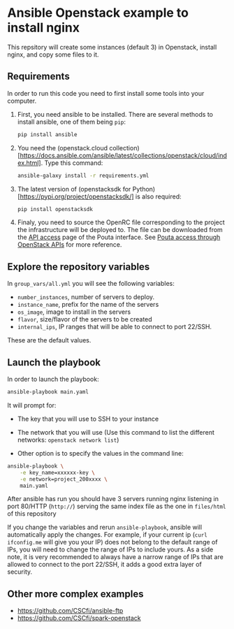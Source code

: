 # Ansible Openstack example to install nginx

This repsitory will create some instances (default 3) in Openstack, install nginx, and copy some files to it.

## Requirements

In order to run this code you need to first install some tools into your computer.

1. First, you need ansible to be installed. There are several methods to install ansible, one of them being `pip`:

	```sh
	pip install ansible
	```

1. You need the (openstack.cloud collection)[https://docs.ansible.com/ansible/latest/collections/openstack/cloud/index.html]. Type this command:

	```sh
	ansible-galaxy install -r requirements.yml
	```

1. The latest version of (openstacksdk for Python)[https://pypi.org/project/openstacksdk/] is also required:

	```sh
	pip install openstacksdk
	```

1. Finaly, you need to source the OpenRC file corresponding to the project the infrastructure will be deployed to. The file can be downloaded from the [API access](https://pouta.csc.fi/dashboard/project/api_access/) page of the Pouta interface. See [Pouta access through OpenStack APIs](https://docs.csc.fi/cloud/pouta/api-access/) for more reference.

## Explore the repository variables

In `group_vars/all.yml` you will see the following variables:

* `number_instances`, number of servers to deploy.
* `instance_name`, prefix for the name of the servers
* `os_image`, image to install in the servers
* `flavor`, size/flavor of the servers to be created
* `internal_ips`, IP ranges that will be able to connect to port 22/SSH.

These are the default values.

## Launch the playbook

In order to launch the playbook:

```sh
ansible-playbook main.yaml
```

It will prompt for:

* The key that you will use to SSH to your instance
* The network that you will use (Use this command to list the different networks: `openstack network list`)

* Other option is to specify the values in the command line:

```sh
ansible-playbook \
	-e key_name=xxxxxx-key \
	-e network=project_200xxxx \
	main.yaml
```

After ansible has run you should have 3 servers running nginx listening in port 80/HTTP (`http://`) serving the same index file as the one in `files/html` of this repository

If you change the variables and rerun `ansible-playbook`, ansible will automatically apply the changes. For example, if your current ip (`curl ifconfig.me` will give you your IP) does not belong to the default range of IPs, you will need to change the range of IPs to include yours. As a side note, it is very recommended to always have a narrow range of IPs that are allowed to connect to the port 22/SSH, it adds a good extra layer of security.

## Other more complex examples

* <https://github.com/CSCfi/ansible-ftp>
* <https://github.com/CSCfi/spark-openstack>
